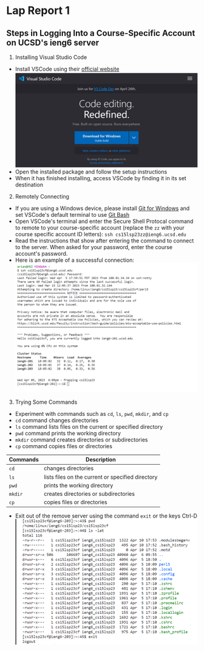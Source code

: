 # Lap Report 1

## Steps in Logging Into a Course-Specific Account on UCSD's ieng6 server

1. Installing Visual Studio Code
 * Install VSCode using their [official website](https://code.visualstudio.com/) ![VS Code](vscode.png)
 * Open the installed package and follow the setup instructions
 * When it has finished installing, access VSCode by finding it in its set destination

2. Remotely Connecting
 * If you are using a Windows device, please install [Git for Windows](https://gitforwindows.org/) and set VSCode's default terminal to use [Git Bash]([https://gitforwindows.org/](https://stackoverflow.com/a/50527994))
 * Open VSCode's terminal and enter the Secure Shell Protocal command to remote to your course-specific account (replace the `zz` with your course specific account ID letters): `ssh cs15lsp23zz@ieng6.ucsd.edu`
 * Read the instructions that show after entering the command to connect to the server. When asked for your password, enter the course account's password.
 * Here is an example of a successful connection:
  ![Remote Connection](Connection.png)
3. Trying Some Commands
 * Experiment with commands such as `cd`, `ls`, `pwd`, `mkdir`, and `cp`
 * `cd` command changes directories
 * `ls` command lists files on the current or specified directory
 * `pwd` command prints the working directory
 * `mkdir` command creates directories or subdirectories
 * `cp` command copies files or directories


| Commands      | Description |
| ----------- | ----------- |
| `cd`  | changes directories       |
| `ls`   | lists files on the current or specified directory|
| `pwd` | prints the working directory     |
| `mkdir`   | creates directories or subdirectories |
| `cp`  | copies files or directories |
 * Exit out of the remove server using the command `exit` or the keys Ctrl-D
 ![Commands](commands.png)
